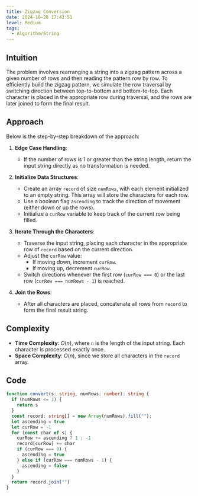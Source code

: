 ```yaml
---
title: Zigzag Conversion  
date: 2024-10-28 17:43:51  
level: Medium  
tags:  
  - Algorithm/String
---
```


## Intuition

The problem involves rearranging a string into a zigzag pattern across a given number of rows and then reading the pattern row by row. To efficiently build the zigzag pattern, we simulate the row traversal by switching direction between top-to-bottom and bottom-to-top. Each character is placed in the appropriate row during traversal, and the rows are later joined to form the final result.

## Approach

Below is the step-by-step breakdown of the approach:

1. **Edge Case Handling**:  
	- If the number of rows is 1 or greater than the string length, return the input string directly as no transformation is needed.
	
2. **Initialize Data Structures**:  
	- Create an array `record` of size `numRows`, with each element initialized to an empty string. This array will store the characters for each row.  
	- Use a boolean flag `ascending` to track the direction of movement (either down or up the rows).  
	- Initialize a `curRow` variable to keep track of the current row being filled.
	
3. **Iterate Through the Characters**:  
	- Traverse the input string, placing each character in the appropriate row of `record` based on the current direction.  
	- Adjust the `curRow` value:  
		- If moving down, increment `curRow`.  
		- If moving up, decrement `curRow`.  
	- Switch directions whenever the first row (`curRow === 0`) or the last row (`curRow === numRows - 1`) is reached.
	
4. **Join the Rows**:  
	- After all characters are placed, concatenate all rows from `record` to form the final result string.

## Complexity

- **Time Complexity**: $O(n)$, where `n` is the length of the input string. Each character is processed exactly once.  
- **Space Complexity**: $O(n)$, since we store all characters in the `record` array.

## Code

```typescript
function convert(s: string, numRows: number): string {
  if (numRows <= 1) {
    return s
  }
  const record: string[] = new Array(numRows).fill("");
  let ascending = true
  let curRow = -1
  for (const char of s) {
    curRow += ascending ? 1 : -1
    record[curRow] += char
    if (curRow === 0) {
      ascending = true
    } else if (curRow === numRows - 1) {
      ascending = false
    }
  }
  return record.join("")
}
```

